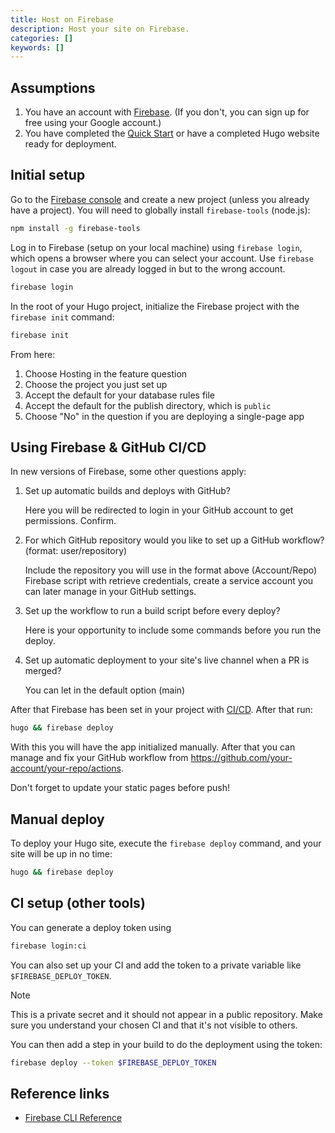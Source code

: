 ```yaml
---
title: Host on Firebase
description: Host your site on Firebase.
categories: []
keywords: []
---
```


## Assumptions

1. You have an account with [Firebase][signup]. (If you don't, you can sign up for free using your Google account.)
1. You have completed the [Quick Start][] or have a completed Hugo website ready for deployment.

## Initial setup

Go to the [Firebase console][console] and create a new project (unless you already have a project). You will need to globally install `firebase-tools` (node.js):

```sh
npm install -g firebase-tools
```

Log in to Firebase (setup on your local machine) using `firebase login`, which opens a browser where you can select your account. Use `firebase logout` in case you are already logged in but to the wrong account.

```sh
firebase login
```

In the root of your Hugo project, initialize the Firebase project with the `firebase init` command:

```sh
firebase init
```

From here:

1. Choose Hosting in the feature question
1. Choose the project you just set up
1. Accept the default for your database rules file
1. Accept the default for the publish directory, which is `public`
1. Choose "No" in the question if you are deploying a single-page app

## Using Firebase & GitHub CI/CD

In new versions of Firebase, some other questions apply:

1. Set up automatic builds and deploys with GitHub?

    Here you will be redirected to login in your GitHub account to get permissions. Confirm.

1. For which GitHub repository would you like to set up a GitHub workflow? (format: user/repository)

    Include the repository you will use in the format above (Account/Repo)
    Firebase script with retrieve credentials, create a service account you can later manage in your GitHub settings.

1. Set up the workflow to run a build script before every deploy?

    Here is your opportunity to include some commands before you run the deploy.

1. Set up automatic deployment to your site's live channel when a PR is merged?

    You can let in the default option (main)

After that Firebase has been set in your project with [CI/CD](g). After that run:

```sh
hugo && firebase deploy
```

With this you will have the app initialized manually. After that you can manage and fix your GitHub workflow from <https://github.com/your-account/your-repo/actions>.

Don't forget to update your static pages before push!

## Manual deploy

To deploy your Hugo site, execute the `firebase deploy` command, and your site will be up in no time:

```sh
hugo && firebase deploy
```

## CI setup (other tools)

You can generate a deploy token using

```sh
firebase login:ci
```

You can also set up your CI and add the token to a private variable like `$FIREBASE_DEPLOY_TOKEN`.

> [!note]
> This is a private secret and it should not appear in a public repository. Make sure you understand your chosen CI and that it's not visible to others.

You can then add a step in your build to do the deployment using the token:

```sh
firebase deploy --token $FIREBASE_DEPLOY_TOKEN
```

## Reference links

- [Firebase CLI Reference](https://firebase.google.com/docs/cli/#administrative_commands)

[console]: https://console.firebase.google.com/
[Quick Start]: /getting-started/quick-start/
[signup]: https://console.firebase.google.com/
